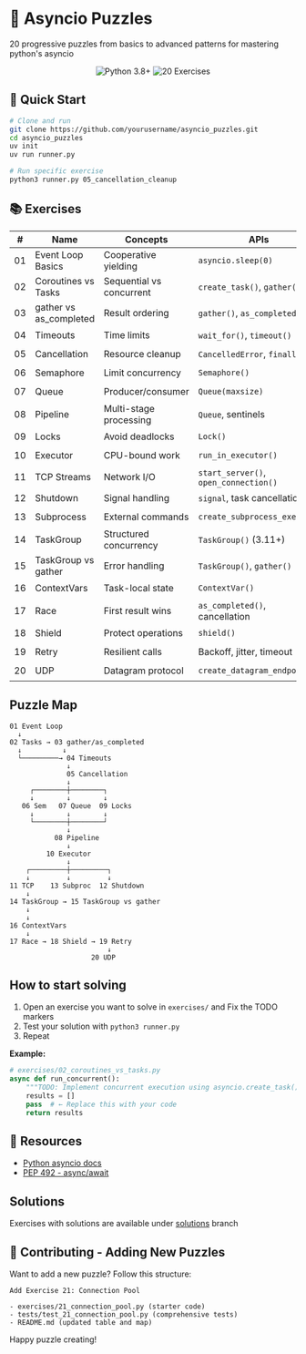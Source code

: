 # 🐍 Asyncio Puzzles

20 progressive puzzles from basics to advanced patterns for mastering python's asyncio
<p align="center">
  <img src="https://img.shields.io/badge/Python-3.8%2B-blue" alt="Python 3.8+">
  <img src="https://img.shields.io/badge/exercises-20-green" alt="20 Exercises">
</p>

## 🚀 Quick Start

```bash
# Clone and run
git clone https://github.com/yourusername/asyncio_puzzles.git
cd asyncio_puzzles
uv init
uv run runner.py

# Run specific exercise
python3 runner.py 05_cancellation_cleanup
```

## 📚 Exercises

| # | Name | Concepts | APIs | Difficulty |
|---|------|----------|------|------------|
| 01 | Event Loop Basics | Cooperative yielding | `asyncio.sleep(0)` | ⭐ |
| 02 | Coroutines vs Tasks | Sequential vs concurrent | `create_task()`, `gather()` | ⭐ |
| 03 | gather vs as_completed | Result ordering | `gather()`, `as_completed()` | ⭐ |
| 04 | Timeouts | Time limits | `wait_for()`, `timeout()` | ⭐⭐ |
| 05 | Cancellation | Resource cleanup | `CancelledError`, `finally` | ⭐⭐ |
| 06 | Semaphore | Limit concurrency | `Semaphore()` | ⭐⭐ |
| 07 | Queue | Producer/consumer | `Queue(maxsize)` | ⭐⭐ |
| 08 | Pipeline | Multi-stage processing | `Queue`, sentinels | ⭐⭐⭐ |
| 09 | Locks | Avoid deadlocks | `Lock()` | ⭐⭐⭐ |
| 10 | Executor | CPU-bound work | `run_in_executor()` | ⭐⭐⭐ |
| 11 | TCP Streams | Network I/O | `start_server()`, `open_connection()` | ⭐⭐⭐ |
| 12 | Shutdown | Signal handling | `signal`, task cancellation | ⭐⭐⭐ |
| 13 | Subprocess | External commands | `create_subprocess_exec()` | ⭐⭐⭐ |
| 14 | TaskGroup | Structured concurrency | `TaskGroup()` (3.11+) | ⭐⭐⭐⭐ |
| 15 | TaskGroup vs gather | Error handling | `TaskGroup()`, `gather()` | ⭐⭐⭐⭐ |
| 16 | ContextVars | Task-local state | `ContextVar()` | ⭐⭐⭐⭐ |
| 17 | Race | First result wins | `as_completed()`, cancellation | ⭐⭐⭐⭐ |
| 18 | Shield | Protect operations | `shield()` | ⭐⭐⭐⭐⭐ |
| 19 | Retry | Resilient calls | Backoff, jitter, timeout | ⭐⭐⭐⭐⭐ |
| 20 | UDP | Datagram protocol | `create_datagram_endpoint()` | ⭐⭐⭐⭐⭐ |

## Puzzle Map

```
01 Event Loop
  ↓
02 Tasks → 03 gather/as_completed
  ↓          ↓
  └─────────→ 04 Timeouts
              ↓
              05 Cancellation
              ↓
     ┌────────┼────────┐
     ↓        ↓        ↓
   06 Sem   07 Queue  09 Locks
     ↓        ↓        ↓
     └────────┼────────┘
              ↓
           08 Pipeline
              ↓
         10 Executor
              ↓
    ┌─────────┼─────────┐
    ↓         ↓         ↓
11 TCP    13 Subproc  12 Shutdown
    ↓
14 TaskGroup → 15 TaskGroup vs gather
    ↓
    ↓
16 ContextVars
    ↓
17 Race → 18 Shield → 19 Retry
                        ↓
                    20 UDP
```

## How to start solving

1. Open an exercise you want to solve in `exercises/` and Fix the TODO markers
2. Test your solution with `python3 runner.py`
3. Repeat

**Example:**
```python
# exercises/02_coroutines_vs_tasks.py
async def run_concurrent():
    """TODO: Implement concurrent execution using asyncio.create_task()"""
    results = []
    pass  # ← Replace this with your code
    return results
```

## 📖 Resources

- [Python asyncio docs](https://docs.python.org/3/library/asyncio.html)
- [PEP 492 - async/await](https://www.python.org/dev/peps/pep-0492/)

## Solutions

Exercises with solutions are available under [solutions](https://github.com/martianlantern/asyncio_puzzles/tree/solutions) branch

## 🤝 Contributing - Adding New Puzzles

Want to add a new puzzle? Follow this structure:

```
Add Exercise 21: Connection Pool

- exercises/21_connection_pool.py (starter code)
- tests/test_21_connection_pool.py (comprehensive tests)
- README.md (updated table and map)
```

Happy puzzle creating!